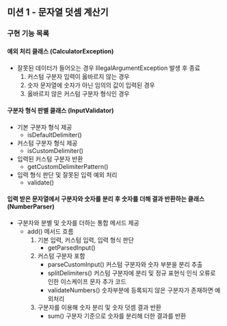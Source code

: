 ## 미션 1 - 문자열 덧셈 계산기

### 구현 기능 목록

#### 예외 처리 클래스 (CalculatorException)
- 잘못된 데이터가 들어오는 경우 IllegalArgumentException 발생 후 종료
  1. 커스텀 구분자 입력이 옳바르지 않는 경우
  2. 숫자 문자열에 숫자가 아닌 임의의 값이 입력된 경우 
  3. 옳바르지 않은 커스텀 구분자 형식인 경우

#### 구분자 형식 판별 클래스 (InputValidator)

- 기본 구분자 형식 제공
  - isDefaultDelimiter()
- 커스텀 구분자 형식 제공
  - isCustomDelimiter()
- 입력된 커스텀 구분자 반환
  - getCustomDelimiterPattern()
- 입력 형식 판단 및 잘못된 입력 예외 처리
  - validate()

#### 입력 받은 문자열에서 구분자와 숫자를 분리 후 숫자를 더해 결과 반환하는 클래스 (NumberParser)
- 구분자와 분별 및 숫자를 더하는 통합 메서드 제공
  - add() 메서드 흐름
    1. 기본 입력, 커스텀 입력, 입력 형식 판단
       - getParsedInput()
    2. 커스텀 구분자 포함
       - parseCustomInput() 커스텀 구분자와 숫자 부분을 분리 추출
       - splitDelimiters() 커스텀 구분자에 분리 및 정규 표현식 인식 오류로 인한 이스케이프 문자 추가 코드
       - validateNumbers() 숫자부분에 등록되지 않은 구분자가 존재하면 예외처리
    3. 구분자를 이용해 숫자 분리 및 숫자 덧셈 결과 반환
       - sum() 구분자 기준으로 숫자를 분리해 더한 결과를 반환
    
